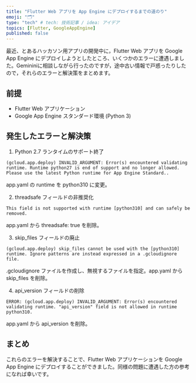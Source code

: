 ```yaml
---
title: "Flutter Web アプリを App Engine にデプロイするまでの道のり"
emoji: "🗂"
type: "tech" # tech: 技術記事 / idea: アイデア
topics: [Flutter, GoogleAppEngine]
published: false
---
```


最近、とあるハッカソン用アプリの開発中に，Flutter Web アプリを Google App Engine にデプロイしようとしたところ、いくつかのエラーに遭遇しました。Gemininiに相談しながら行ったのですが，途中古い情報で戸惑ったりしたので，それらのエラーと解決策をまとめます。

## 前提
- Flutter Web アプリケーション
- Google App Engine スタンダード環境 (Python 3)


## 発生したエラーと解決策
1. Python 2.7 ランタイムのサポート終了

```
(gcloud.app.deploy) INVALID_ARGUMENT: Error(s) encountered validating runtime. Runtime python27 is end of support and no longer allowed. Please use the latest Python runtime for App Engine Standard..
```
app.yaml の runtime を python310 に変更。

2. threadsafe フィールドの非推奨化

```
This field is not supported with runtime [python310] and can safely be removed.
```

app.yaml から threadsafe: true を削除。

3. skip_files フィールドの廃止

```
(gcloud.app.deploy) skip_files cannot be used with the [python310] runtime. Ignore patterns are instead expressed in a .gcloudignore file.
```

.gcloudignore ファイルを作成し、無視するファイルを指定。app.yaml から skip_files を削除。

4. api_version フィールドの削除

```
ERROR: (gcloud.app.deploy) INVALID_ARGUMENT: Error(s) encountered validating runtime. "api_version" field is not allowed in runtime python310.
```

app.yaml から api_version を削除。

## まとめ
これらのエラーを解決することで、Flutter Web アプリケーションを Google App Engine にデプロイすることができました。同様の問題に遭遇した方の参考になれば幸いです。